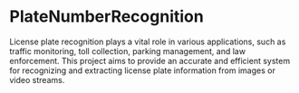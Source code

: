 # PlateNumberRecognition
License plate recognition plays a vital role in various applications, such as traffic monitoring, toll collection, parking management, and law enforcement. This project aims to provide an accurate and efficient system for recognizing and extracting license plate information from images or video streams.
